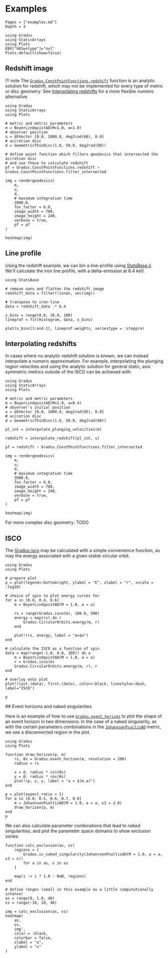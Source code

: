 # Examples

```@contents
Pages = ["examples.md"]
Depth = 3
```

```@setup env
using Gradus
using StaticArrays
using Plots
ENV["GKSwstype"]="nul"
Plots.default(show=false)
```

## Redshift image

!!! note
    The [`Gradus.ConstPointFunctions.redshift`](@ref) function is an analytic solution for redshift, which may not be implemented for every type of metric or disc geometry. See [Interpolating redshifts](@ref) for a more flexible numeric alternative.

```@example env
using Gradus
using StaticArrays
using Plots

# metric and metric parameters
m = BoyerLindquistAD(M=1.0, a=1.0)
# observer position
u = @SVector [0.0, 1000.0, deg2rad(60), 0.0]
# accretion disc
d = GeometricThinDisc(1.0, 50.0, deg2rad(90))

# define point function which filters geodesics that intersected the accretion disc
# and use those to calculate redshift
pf = Gradus.ConstPointFunctions.redshift ∘ Gradus.ConstPointFunctions.filter_intersected

img = rendergeodesics(
    m,
    u,
    d,
    # maximum integration time
    2000.0,
    fov_factor = 6.0,
    image_width = 700,
    image_height = 240,
    verbose = true,
    pf = pf
)

heatmap(img)
```

## Line profile

Using the redshift example, we can bin a line-profile using [StatsBase.jl](https://juliastats.org/StatsBase.jl/stable/empirical/#StatsBase.Histogram). We'll calculate the iron line profile, with a delta-emission at 6.4 keV.

```@example env
using StatsBase

# remove nans and flatten the redshift image
redshift_data = filter(!isnan, vec(img))

# transpose to iron-line
data = redshift_data .* 6.4

x_bins = range(0.0, 10.0, 100) 
lineprof = fit(Histogram, data, x_bins)

plot(x_bins[1:end-1], lineprof.weights, seriestype = :steppre)
```

## Interpolating redshifts

In cases where no analytic redshift solution is known, we can instead interpolate a numeric approximation. For example, interpolating the plunging region velocities and using the analytic solution for general static, axis symmetric metrics outside of the ISCO can be achieved with:

```@example env
using Gradus
using StaticArrays
using Plots

# metric and metric parameters
m = BoyerLindquistAD(M=1.0, a=0.4)
# observer's initial position
u = @SVector [0.0, 1000.0, deg2rad(85), 0.0]
# accretion disc
d = GeometricThinDisc(1.0, 50.0, deg2rad(90))

pl_int = interpolate_plunging_velocities(m)

redshift = interpolate_redshift(pl_int, u)

pf = redshift ∘ Gradus.ConstPointFunctions.filter_intersected

img = rendergeodesics(
    m,
    u,
    d,
    # maximum integration time
    2000.0,
    fov_factor = 6.0,
    image_width = 700,
    image_height = 240,
    verbose = true,
    pf = pf
)

heatmap(img)
```

For more complex disc geometry: TODO

## ISCO

The [Gradus.isco](@ref) may be calculated with a simple convenience function, as may the energy associated with a given stable circular orbit.

```@example env
using Gradus
using Plots

# prepare plot
p = plot(legend=:bottomright, ylabel = "E", xlabel = "r", xscale = :log10)

# choice of spin to plot energy curves for
for a in [0.0, 0.4, 0.6]
    m = BoyerLindquistAD(M = 1.0, a = a)

    rs = range(Gradus.isco(m), 100.0, 500)
    energy = map(rs) do r
        Gradus.CircularOrbits.energy(m, r)
    end

    plot!(rs, energy, label = "a=$a")
end

# calculate the ISCO as a function of spin
data = map(range(-1.0, 0.8, 100)) do a
    m = BoyerLindquistAD(M = 1.0, a = a)
    r = Gradus.isco(m)
    Gradus.CircularOrbits.energy(m, r), r
end

# overlay onto plot
plot!(last.(data), first.(data), color=:black, linestyle=:dash, label="ISCO")

p
```

## Event horizons and naked singularities

Here is an example of how to use [`Gradus.event_horizon`](@ref) to plot the shape of an event horizon in two dimensions. In the case of a naked singularity, as with the certain parameters combinations in the [`JohannsenPsaltisAD`](@ref) metric, we see a disconnected region in the plot.

```@example env
using Gradus
using Plots

function draw_horizon(p, m)
    rs, θs = Gradus.event_horizon(m, resolution = 200)
    radius = rs

    x = @. radius * sin(θs)
    y = @. radius * cos(θs)
    plot!(p, x, y, label = "a = $(m.a)")
end

p = plot(aspect_ratio = 1)
for a in [0.0, 0.5, 0.6, 0.7, 0.8]
    m = JohannsenPsaltisAD(M = 1.0, a = a, ϵ3 = 2.0)
    draw_horizon(p, m)
end
p
```

We can also calculate parameter combinations that lead to naked singularities, and plot the parameter space domains to show exclusion zones:

```@example env
function calc_exclusion(as, ϵs)
    regions = [
        Gradus.is_naked_singularity(JohannsenPsaltisAD(M = 1.0, a = a, ϵ3 = ϵ))
        for a in as, ϵ in ϵs
    ]

    map(i -> i ? 1.0 : NaN, regions)
end

# define ranges (small in this example as a little computationally intense)
as = range(0, 1.0, 40)
ϵs = range(-10, 10, 40)

img = calc_exclusion(as, ϵs)
heatmap(
    as, 
    ϵs, 
    img', 
    color = :black, 
    colorbar = false, 
    xlabel = "a", 
    ylabel = "ϵ"
)
```

